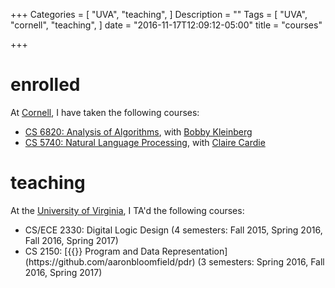 +++
Categories = [
  "UVA",
  "teaching",
]
Description = ""
Tags = [
  "UVA",
  "cornell",
  "teaching",
]
date = "2016-11-17T12:09:12-05:00"
title = "courses"

+++
# enrolled
At [Cornell](https://www.cornell.edu/), I have taken the following
courses:

<ul class="ul-interests fa-ul">
<li>
<i class="fa-li fa fa-university"></i>
<a href="https://www.cs.cornell.edu/courses/cs6820/2017fa/" target="_blank">CS 6820: Analysis of Algorithms</a>, with 
<a href="https://www.cs.cornell.edu/~rdk/" target="_blank">Bobby Kleinberg</a>
</li>

<li>
<i class="fa-li fa fa-university"></i>
<a href="https://www.cs.cornell.edu/courses/cs4740/2017fa/" target="_blank">CS 5740: Natural Language Processing</a>, with 
<a href="https://www.cs.cornell.edu/home/cardie/" target="_blank">Claire Cardie</a>
</li>
</ul>

# teaching
At the [University of Virginia](http://www.virginia.edu), I TA'd the following courses:
<ul class="ul-interests fa-ul">
<li>
<i class="fa-li fa fa-university"></i>
CS/ECE 2330: Digital Logic
Design (4 semesters: Fall 2015, Spring 2016, Fall 2016, Spring 2017)
</li>
<li>
<i class="fa-li fa fa-university"></i>
CS 2150: [{{<fa github>}} Program and Data
Representation](https://github.com/aaronbloomfield/pdr)
(3 semesters: Spring 2016, Fall 2016, Spring 2017)
</li>
</ul>
